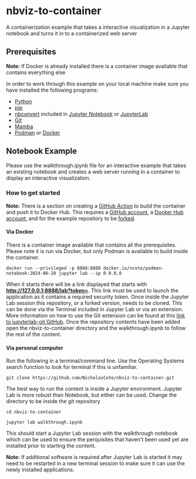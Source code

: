 # nbviz-to-container
A containerization example that takes a interactive visualization in a Jupyter notebook and turns it in to a containerized web server

## Prerequisites
**Note:** If Docker is already installed there is a container image available that contains everything else

In order to work through this example on your local machine make sure you have installed the following programs:

* [Python](https://wiki.python.org/moin/BeginnersGuide/Download)
* [pip](https://pip.pypa.io/en/stable/installation/)
* [nbconvert](https://nbconvert.readthedocs.io/en/latest/install.html) included in [Jupyter Notebook](https://docs.jupyter.org/en/latest/install/notebook-classic.html) or [JupyterLab](https://jupyterlab.readthedocs.io/en/stable/getting_started/installation.html)
* [Git](https://git-scm.com/book/en/v2/Getting-Started-Installing-Git)
* [Mamba](https://github.com/conda-forge/miniforge#install)
* [Podman](https://podman.io/docs/installation) or [Docker](https://docs.docker.com/engine/install/)

## Notebook Example
Please use the walkthrough.ipynb file for an interactive example that takes an existing notebook and creates a web server running in a container to display an interactive visualization. 

### How to get started

**Note:** There is a section on creating a [GitHub Action](https://docs.github.com/en/actions) to build the container and push it to Docker Hub. This requires a [GitHub account](https://github.com/signup?ref_cta=Sign+up&ref_loc=header+logged+out&ref_page=%2F&source=header-home), a [Docker Hub account](https://hub.docker.com/signup), and for the example repository to be [forked](https://docs.github.com/en/pull-requests/collaborating-with-pull-requests/working-with-forks/fork-a-repo). 

#### Via Docker

There is a container image available that contains all the prerequisites. Please note it is run via Docker, but only Podman is available to build inside the container. 

`docker run --privileged -p 8888:8888 docker.io/ncote/podman-notebook:2024-06-20 jupyter lab --ip 0.0.0.0`

When it starts there will be a link displayed that starts with **http://127.0.0.1:8888/lab?token=**. This link must be used to launch the application as it contains a required security token. Once inside the Jupyter Lab session this repository, or a forked version, needs to be cloned. This can be done via the Terminal included in Jupyter Lab or via an extension. More information on how to use the Git extension can be found at this [link to jupyterlab-git GitHub](https://github.com/jupyterlab/jupyterlab-git#jupyterlab-git). Once the repository contents have been added open the nbviz-to-container directory and the walkthrough.ipynb to follow the rest of the content. 

#### Via personal computer

Run the following in a terminal/command line. Use the Operating Systems search function to look for terminal if this is unfamiliar.  

`git clone https://github.com/NicholasCote/nbviz-to-container.git`

The best way to run the content is inside a Jupyter environment. Jupyter Lab is more robust than Notebook, but either can be used. Change the directory to be inside the git repository

`cd nbviz-to-container`

`jupyter lab walkthrough.ipynb`

This should start a Jupyter Lab session with the walkthrough notebook which can be used to ensure the perquisites that haven't been used yet are installed prior to starting the content. 

**Note:** If additional software is required after Jupyter Lab is started it may need to be restarted in a new terminal session to make sure it can use the newly installed applications. 